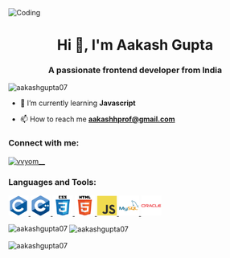 <img align="centre" alt="Coding" width="1000" src="https://cdn.dribbble.com/users/2131993/screenshots/9708020/developer2_ai_open_file_dribbble-01_4x.png">
<h1 align="center">Hi 👋, I'm Aakash Gupta</h1>
<h3 align="center">A passionate frontend developer from India</h3>

<p align="left"> <img src="https://cdn.dribbble.com/users/461802/screenshots/4753031/designergif.gif" alt="aakashgupta07" /> </p>

- 🌱 I’m currently learning **Javascript**

- 📫 How to reach me **aakashhprof@gmail.com**

<h3 align="left">Connect with me:</h3>
<p align="left">
<a href="https://instagram.com/vvyom__" target="blank"><img align="center" src="https://raw.githubusercontent.com/rahuldkjain/github-profile-readme-generator/master/src/images/icons/Social/instagram.svg" alt="vvyom__" height="30" width="40" /></a>
</p>

<h3 align="left">Languages and Tools:</h3>
<p align="left"> <a href="https://www.cprogramming.com/" target="_blank" rel="noreferrer"> <img src="https://raw.githubusercontent.com/devicons/devicon/master/icons/c/c-original.svg" alt="c" width="40" height="40"/> </a> <a href="https://www.w3schools.com/cpp/" target="_blank" rel="noreferrer"> <img src="https://raw.githubusercontent.com/devicons/devicon/master/icons/cplusplus/cplusplus-original.svg" alt="cplusplus" width="40" height="40"/> </a> <a href="https://www.w3schools.com/css/" target="_blank" rel="noreferrer"> <img src="https://raw.githubusercontent.com/devicons/devicon/master/icons/css3/css3-original-wordmark.svg" alt="css3" width="40" height="40"/> </a> <a href="https://www.w3.org/html/" target="_blank" rel="noreferrer"> <img src="https://raw.githubusercontent.com/devicons/devicon/master/icons/html5/html5-original-wordmark.svg" alt="html5" width="40" height="40"/> </a> <a href="https://developer.mozilla.org/en-US/docs/Web/JavaScript" target="_blank" rel="noreferrer"> <img src="https://raw.githubusercontent.com/devicons/devicon/master/icons/javascript/javascript-original.svg" alt="javascript" width="40" height="40"/> </a> <a href="https://www.mysql.com/" target="_blank" rel="noreferrer"> <img src="https://raw.githubusercontent.com/devicons/devicon/master/icons/mysql/mysql-original-wordmark.svg" alt="mysql" width="40" height="40"/> </a> <a href="https://www.oracle.com/" target="_blank" rel="noreferrer"> <img src="https://raw.githubusercontent.com/devicons/devicon/master/icons/oracle/oracle-original.svg" alt="oracle" width="40" height="40"/> </a> </p>

<p><img align="left" src="https://github-readme-stats.vercel.app/api/top-langs?username=aakashgupta07&show_icons=true&locale=en&layout=compact" alt="aakashgupta07" /></p>

<p>&nbsp;<img align="center" src="https://github-readme-stats.vercel.app/api?username=aakashgupta07&show_icons=true&locale=en" alt="aakashgupta07" /></p>

<p><img align="center" src="https://github-readme-streak-stats.herokuapp.com/?user=aakashgupta07&" alt="aakashgupta07" /></p>
